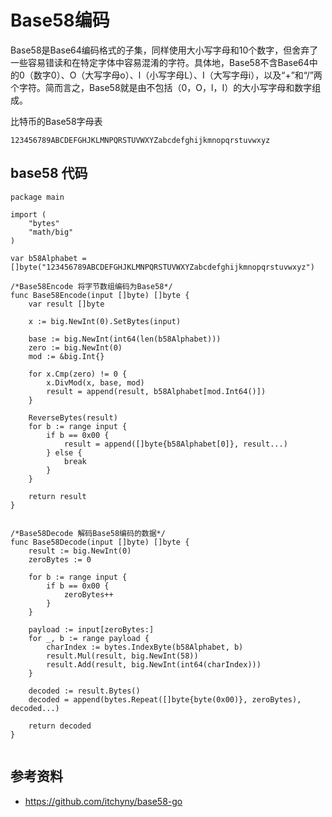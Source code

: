 #  Base58编码
Base58是Base64编码格式的子集，同样使用大小写字母和10个数字，但舍弃了一些容易错读和在特定字体中容易混淆的字符。具体地，Base58不含Base64中的0（数字0）、O（大写字母o）、l（小写字母L）、I（大写字母i），以及“+”和“/”两个字符。简而言之，Base58就是由不包括（0，O，l，I）的大小写字母和数字组成。

比特币的Base58字母表
```
123456789ABCDEFGHJKLMNPQRSTUVWXYZabcdefghijkmnopqrstuvwxyz
```

## base58 代码
```
package main

import (
	"bytes"
	"math/big"
)

var b58Alphabet = []byte("123456789ABCDEFGHJKLMNPQRSTUVWXYZabcdefghijkmnopqrstuvwxyz")

/*Base58Encode 将字节数组编码为Base58*/
func Base58Encode(input []byte) []byte {
	var result []byte

	x := big.NewInt(0).SetBytes(input)

	base := big.NewInt(int64(len(b58Alphabet)))
	zero := big.NewInt(0)
	mod := &big.Int{}

	for x.Cmp(zero) != 0 {
		x.DivMod(x, base, mod)
		result = append(result, b58Alphabet[mod.Int64()])
	}

	ReverseBytes(result)
	for b := range input {
		if b == 0x00 {
			result = append([]byte{b58Alphabet[0]}, result...)
		} else {
			break
		}
	}

	return result
}


/*Base58Decode 解码Base58编码的数据*/
func Base58Decode(input []byte) []byte {
	result := big.NewInt(0)
	zeroBytes := 0

	for b := range input {
		if b == 0x00 {
			zeroBytes++
		}
	}

	payload := input[zeroBytes:]
	for _, b := range payload {
		charIndex := bytes.IndexByte(b58Alphabet, b)
		result.Mul(result, big.NewInt(58))
		result.Add(result, big.NewInt(int64(charIndex)))
	}

	decoded := result.Bytes()
	decoded = append(bytes.Repeat([]byte{byte(0x00)}, zeroBytes), decoded...)

	return decoded
}


```

## 参考资料
* https://github.com/itchyny/base58-go